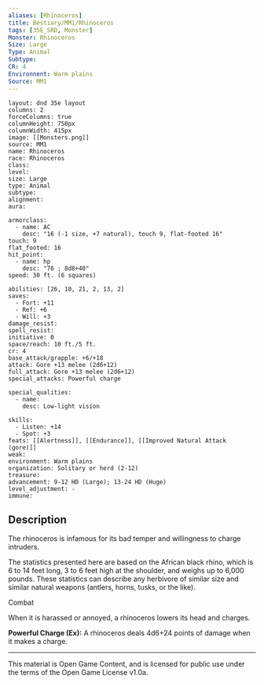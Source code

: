 ```yaml
---
aliases: [Rhinoceros]
title: Bestiary/MM1/Rhinoceros
tags: [35E_SRD, Monster]
Monster: Rhinoceros
Size: Large
Type: Animal
Subtype: 
CR: 4
Environnent: Warm plains
Source: MM1
---
```


```statblock
layout: dnd 35e layout
columns: 2
forceColumns: true
columnHeight: 750px
columnWidth: 415px
image: [[Monsters.png]]
source: MM1
name: Rhinoceros
race: Rhinoceros
class: 
level: 
size: Large
type: Animal
subtype: 
alignment: 
aura: 

armorclass:
  - name: AC
    desc: "16 (-1 size, +7 natural), touch 9, flat-footed 16"
touch: 9
flat_footed: 16
hit_point:
  - name: hp
    desc: "76 ; 8d8+40"
speed: 30 ft. (6 squares)

abilities: [26, 10, 21, 2, 13, 2]
saves:
  - Fort: +11
  - Ref: +6
  - Will: +3
damage_resist: 
spell_resist: 
initiative: 0
space/reach: 10 ft./5 ft.
cr: 4
base_attack/grapple: +6/+18
attack: Gore +13 melee (2d6+12)
full_attack: Gore +13 melee (2d6+12)
special_attacks: Powerful charge

special_qualities:
  - name: 
    desc: Low-light vision

skills:
  - Listen: +14
  - Spot: +3
feats: [[Alertness]], [[Endurance]], [[Improved Natural Attack (gore)]]
weak: 
environment: Warm plains
organization: Solitary or herd (2-12)
treasure: 
advancement: 9-12 HD (Large); 13-24 HD (Huge)
level_adjustment: -
immune: 
```

## Description

<p>The rhinoceros is infamous for its bad temper and willingness to charge intruders.</p>
<p>The statistics presented here are based on the African black rhino, which is 6 to 14 feet long, 3 to 6 feet high at the shoulder, and weighs up to 6,000 pounds. These statistics can describe any herbivore of similar size and similar natural weapons (antlers, horns, tusks, or the like).</p>
<p>Combat</p>
<p>When it is harassed or annoyed, a rhinoceros lowers its head and charges.</p>
<p>
            <b>Powerful Charge (Ex):</b> A rhinoceros deals 4d6+24 points of damage when it makes a charge.</p>

---

This material is Open Game Content, and is licensed for public use under
the terms of the Open Game License v1.0a.
